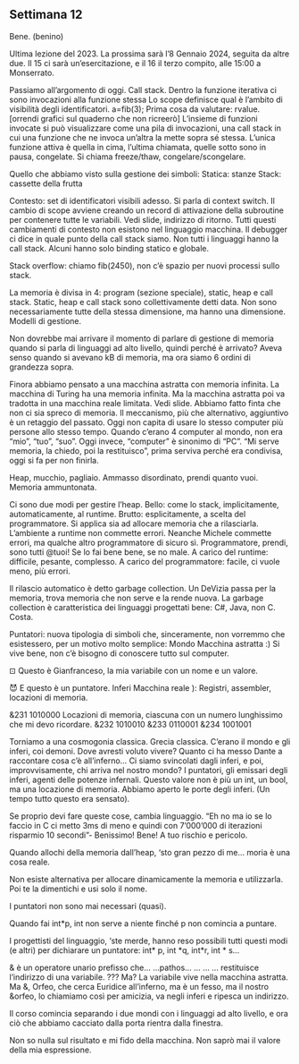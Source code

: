 ## Settimana 12

Bene. (benino)

Ultima lezione del 2023. La prossima sarà l’8 Gennaio 2024, seguita da altre due.
Il 15 ci sarà un’esercitazione, e il 16 il terzo compito, alle 15:00 a Monserrato.

Passiamo all’argomento di oggi.
Call stack.
Dentro la funzione iterativa ci sono invocazioni alla funzione stessa
Lo scope definisce qual è l’ambito di visibilità degli identificatori.
a=fib(3); Prima cosa da valutare: rvalue.
[orrendi grafici sul quaderno che non ricreerò]
L’insieme di funzioni invocate si può visualizzare come una pila di invocazioni, una call stack in cui una funzione che ne invoca un’altra la mette sopra sé stessa. L’unica funzione attiva è quella in cima, l’ultima chiamata, quelle sotto sono in pausa, congelate.
Si chiama freeze/thaw, congelare/scongelare.

Quello che abbiamo visto sulla gestione dei simboli:
	Statica: stanze
	Stack: cassette della frutta

Contesto: set di identificatori visibili adesso.
Si parla di context switch.
Il cambio di scope avviene creando un record di attivazione della subroutine per contenere tutte le variabili.
Vedi slide, indirizzo di ritorno.
Tutti questi cambiamenti di contesto non esistono nel linguaggio macchina.
Il debugger ci dice in quale punto della call stack siamo.
Non tutti i linguaggi hanno la call stack. Alcuni hanno solo binding statico e globale.

Stack overflow: chiamo fib(2450), non c’è spazio per nuovi processi sullo stack.

La memoria è divisa in 4: program (sezione speciale), static, heap e call stack. Static, heap e call stack sono collettivamente detti data. Non sono necessariamente tutte della stessa dimensione, ma hanno una dimensione.
Modelli di gestione.

Non dovrebbe mai arrivare il momento di parlare di gestione di memoria quando si parla di linguaggi ad alto livello, quindi perché è arrivato?
Aveva senso quando si avevano kB di memoria, ma ora siamo 6 ordini di grandezza sopra.

Finora abbiamo pensato a una macchina astratta con memoria infinita. La macchina di Turing ha una memoria infinita. Ma la macchina astratta poi va tradotta in una macchina reale limitata.
Vedi slide.
Abbiamo fatto finta che non ci sia spreco di memoria.
Il meccanismo, più che alternativo, aggiuntivo è un retaggio del passato.
Oggi non capita di usare lo stesso computer più persone allo stesso tempo.
Quando c’erano 4 computer al mondo, non era “mio”, “tuo”, “suo”.
Oggi invece, “computer” è sinonimo di “PC”.
“Mi serve memoria, la chiedo, poi la restituisco”, prima serviva perché era condivisa, oggi si fa per non finirla.

Heap, mucchio, pagliaio. Ammasso disordinato, prendi quanto vuoi.
Memoria ammuntonata.

Ci sono due modi per gestire l’heap.
	Bello: come lo stack, implicitamente, automaticamente, al runtime.
	Brutto: esplicitamente, a scelta del programmatore.
Si applica sia ad allocare memoria che a rilasciarla.
L’ambiente a runtime non commette errori. Neanche Michele commette errori, ma qualche altro programmatore di sicuro sì.
Programmatore, prendi, sono tutti @tuoi!
Se lo fai bene bene, se no male.
A carico del runtime: difficile, pesante, complesso.
A carico del programmatore: facile, ci vuole meno, più errori.

Il rilascio automatico è detto garbage collection.
Un DeVizia passa per la memoria, trova memoria che non serve e la rende nuova.
La garbage collection è caratteristica dei linguaggi progettati bene: C#, Java, non C.
Costa.


Puntatori: nuova tipologia di simboli che, sinceramente, non vorremmo che esistessero, per un motivo molto semplice:
Mondo
Macchina astratta
:)
Si vive bene, non c’è bisogno di conoscere tutto sul computer.

⊡ Questo è Gianfranceso, la mia variabile con un nome e un valore.

😈 E questo è un puntatore.
Inferi
Macchina reale
):
Registri, assembler, locazioni di memoria.

&231
1010000
Locazioni di memoria, ciascuna con un numero lunghissimo che mi devo ricordare.
&232
1010010
&233
0110001
&234
1001001





Torniamo a una cosmogonia classica. Grecia classica. C’erano il mondo e gli inferi, coi demoni. Dove avresti voluto vivere? Quanto ci ha messo Dante a raccontare cosa c’è all’inferno…
Ci siamo svincolati dagli inferi, e poi, improvvisamente, chi arriva nel nostro mondo? I puntatori, gli emissari degli inferi, agenti delle potenze infernali.
Questo valore non è più un int, un bool, ma una locazione di memoria.
Abbiamo aperto le porte degli inferi.
(Un tempo tutto questo era sensato).

Se proprio devi fare queste cose, cambia linguaggio.
“Eh no ma io se lo faccio in C ci metto 3ms di meno e quindi con 7’000’000 di iterazioni risparmio 10 secondi”-
Benissimo! Bene!
A tuo rischio e pericolo.

Quando allochi della memoria dall’heap, ‘sto gran pezzo di me…
moria è una cosa reale.

Non esiste alternativa per allocare dinamicamente la memoria e utilizzarla.
Poi te la dimentichi e usi solo il nome.

I puntatori non sono mai necessari (quasi).

Quando fai int\*p, int non serve a niente finché p non comincia a puntare.

I progettisti del linguaggio, ‘ste merde, hanno reso possibili tutti questi modi (e altri) per dichiarare un puntatore: int\* p, int \*q, int\*r, int \* s…


& è un operatore unario prefisso che…
…pathos…
…
…
…
restituisce l’indirizzo di una variabile.
??? Ma?
La variabile vive nella macchina astratta.
Ma &, Orfeo, che cerca Euridice all’inferno, ma è un fesso, ma il nostro &orfeo, lo chiamiamo così per amicizia, va negli inferi e ripesca un indirizzo.

Il corso comincia separando i due mondi con i linguaggi ad alto livello, e ora ciò che abbiamo cacciato dalla porta rientra dalla finestra.

Non so nulla sul risultato e mi fido della macchina.
Non saprò mai il valore della mia espressione.